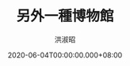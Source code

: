 ---
issue: 380
title: 另外一種博物館
author: 洪淑昭
date: 2020-06-04T00:00:00.000+08:00
topic: 懷想
difficulty: 1
wikidata: Q131449179
wikidata_link: https://www.wikidata.org/wiki/Q131449179
author_wikidata_link: https://www.wikidata.org/wiki/Q98096303
author_wikidata: Q98096303
---